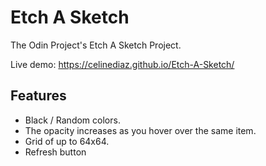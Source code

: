 # Etch A Sketch
 The Odin Project's Etch A Sketch Project.
 
Live demo: https://celinediaz.github.io/Etch-A-Sketch/

## Features
- Black / Random colors.
- The opacity increases as you hover over the same item.
- Grid of up to 64x64.
- Refresh button
